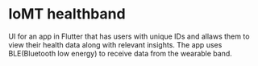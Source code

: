 # IoMT healthband

UI for an app in Flutter that has users with unique IDs and allaws them to view their health data along with relevant insights.
The app uses BLE(Bluetooth low energy) to receive data from the wearable band.
